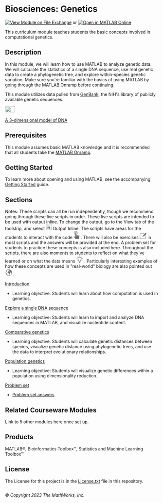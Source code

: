 # Biosciences: Genetics

[![View Module on File Exchange](https://www.mathworks.com/matlabcentral/images/matlab-file-exchange.svg)](https://www.mathworks.com/matlabcentral/fileexchange/163706-biosciences-genetics) or
[![Open in MATLAB Online](https://www.mathworks.com/images/responsive/global/open-in-matlab-online.svg)](https://matlab.mathworks.com/open/github/v1?repo=MathWorks-Teaching-Resources/biosciences-genetics&file=S1_Introduction.mlx)

This curriculum module teaches students the basic concepts involved in computational genetics.  

## Description

In this module, we will learn how to use MATLAB to analyze genetic data. We will calculate the statistics of a single DNA sequence, use real genetic data to create a phylogenetic tree, and explore within-species genetic variation. Make sure you're familiar with the basics of using MATLAB by going through the [MATLAB Onramp](https://matlabacademy.mathworks.com/details/matlab-onramp/gettingstarted) before continuing.

This module utilizes data pulled from [GenBank](https://www.ncbi.nlm.nih.gov/genbank/), the NIH's library of publicly available genetic sequences. 

<img src="images/640px-Bdna_cropped.gif" width=25% height=25%>

[A 3-dimensional model of DNA](https://commons.wikimedia.org/wiki/File:Bdna_cropped.gif)

## Prerequisites 

This module assumes basic MATLAB knowledge and it is recommended that all students take the [MATLAB Onramp](https://matlabacademy.mathworks.com/details/matlab-onramp/gettingstarted).

## Getting Started 

To learn more about opening and using MATLAB, see the accompanying [Getting Started](Getting_Started.pdf) guide. 

## Sections 
Notes: These scripts can all be run independently, though we recommend going through these live scripts in order. These live scripts are intended to be used with output inline. To change the output, go to the View tab of the toolstrip, and select ![](images/outputinline.png)  Output Inline. 
The scripts have areas for the students to interact with the code ![](images/try.png) . There will also be exercises ![](images/exercise.png)  in most scripts and the answers will be provided at the end.  A problem set for students to practice these concepts is also included here. Throughout the scripts, there are also moments to students to reflect on what they've learned or on what the data means ![](images/reflect.png) . Particularly interesting examples of how these concepts are used in "real-world" biology are also pointed out ![](images/app.png).

[Introduction](https://matlab.mathworks.com/open/github/v1?repo=MathWorks-Teaching-Resources/biosciences-genetics&file=S1_Introduction.mlx)
- Learning objective: Students will learn about how computation is used in genetics. 

[Explore a single DNA sequence](https://matlab.mathworks.com/open/github/v1?repo=MathWorks-Teaching-Resources/biosciences-genetics&file=S2_Single_seq.mlx)
- Learning objective: Students will learn to import and analyze DNA sequences in MATLAB, and visualize nucleotide content. 

[Comparative genetics](https://matlab.mathworks.com/open/github/v1?repo=MathWorks-Teaching-Resources/biosciences-genetics&file=S3_Comparative_genetics.mlx)
- Learning objective: Students will calculate genetic distances between species, visualize genetic distance using phylogenetic trees, and use the data to interpret evolutionary relationships. 

[Population genetics](https://matlab.mathworks.com/open/github/v1?repo=MathWorks-Teaching-Resources/biosciences-genetics&file=S4_Population_genetics.mlx)
- Learning objective: Students will visualize genetic differences within a population using dimensionality reduction. 

[Problem set](https://matlab.mathworks.com/open/github/v1?repo=MathWorks-Teaching-Resources/biosciences-genetics&file=S5_Problem_set.mlx)
- [Problem set answers](https://matlab.mathworks.com/open/github/v1?repo=MathWorks-Teaching-Resources/biosciences-genetics&file=S6_Problem_set_answers.mlx)

## Related Courseware Modules

Link to 5 other modules here once set up. 

## Products 

MATLAB®, Bioinformatics Toolbox™, Statistics and Machine Learning Toolbox™

## License

The License for this project is in the [License.txt](license.txt) file in this repository. 

##
_&copy; Copyright 2023 The MathWorks, Inc._
